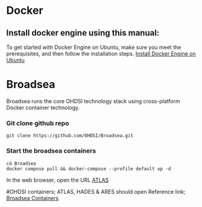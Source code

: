 # Docker
## Install docker engine using this manual:
To get started with Docker Engine on Ubuntu, make sure you meet the prerequisites, and then follow the installation steps.
[Install Docker Engine on Ubuntu](https://docs.docker.com/engine/install/ubuntu/)

# Broadsea
Broadsea runs the core OHDSI technology stack using cross-platform Docker container technology.
### Git clone github repo 
````
git clone https://github.com/OHDSI/Broadsea.git
````
### Start the broadsea containers
````
cd Broadsea
docker compose pull && docker-compose --profile default up -d
````

In the web browser, open the URL 
[ATLAS](https://127.0.0.1)

#OHDSI containers; ATLAS, HADES & ARES should open
Reference link;
[Broadsea Containers](https://github.com/OHDSI/Broadsea)
